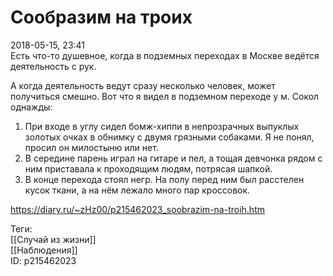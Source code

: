Сообразим на троих
===================

   
 2018-05-15, 23:41   
  Есть что-то душевное, когда в подземных переходах в Москве ведётся деятельность с рук.   
   
 А когда деятельность ведут сразу несколько человек, может получиться смешно. Вот что я видел в подземном переходе у м. Сокол однажды:   
   
 1. При входе в углу сидел бомж-хиппи в непрозрачных выпуклых золотых очках в обнимку с двумя грязными собаками. Я не понял, просил он милостыню или нет.   
 2. В середине парень играл на гитаре и пел, а тощая девчонка рядом с ним приставала к проходящим людям, потрясая шапкой.   
 3. В конце перехода стоял негр. На полу перед ним был расстелен кусок ткани, а на нём лежало много пар кроссовок.   
    
 <https://diary.ru/~zHz00/p215462023_soobrazim-na-troih.htm>   
   
 Теги:   
 [[Случай из жизни]]   
 [[Наблюдения]]   
 ID: p215462023